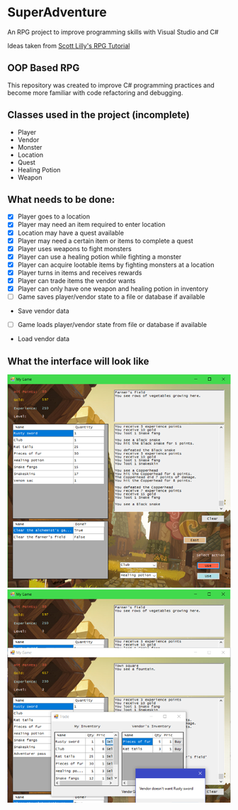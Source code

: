 # SuperAdventure
An RPG project to improve programming skills with Visual Studio and C#

Ideas taken from [Scott Lilly's RPG Tutorial](http://scottlilly.com/learn-c-by-building-a-simple-rpg-index/)

## OOP Based RPG
This repository was created to improve C# programming practices and become more familiar with code refactoring and debugging.

## Classes used in the project (incomplete)
- Player
- Vendor
- Monster
- Location
- Quest
- Healing Potion
- Weapon

## What needs to be done:
- [X] Player goes to a location
- [X] Player may need an item required to enter location
- [X] Location may have a quest available
- [X] Player may need a certain item or items to complete a quest
- [X] Player uses weapons to fight monsters
- [X] Player can use a healing potion while fighting a monster
- [X] Player can acquire lootable items by fighting monsters at a location 
- [X] Player turns in items and receives rewards
- [X] Player can trade items the vendor wants
- [X] Player can only have one weapon and healing potion in inventory
- [ ] Game saves player/vendor state to a file or database if available
* Save vendor data
- [ ] Game loads player/vendor state from file or database if available
* Load vendor data

## What the interface will look like

![SuperAdventure UI](https://github.com/Berzerkula/SuperAdventure/blob/master/SuperAdventureScreenShots/SuperAdventureScreenshot.png)
![SuperAdventure Trade Screen](https://github.com/Berzerkula/SuperAdventure/blob/master/SuperAdventureScreenShots/SuperAdventureTradeScreenshot.png)
